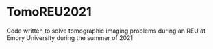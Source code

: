# TomoREU2021
Code written to solve tomographic imaging problems during an REU at Emory University during the summer of 2021
